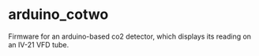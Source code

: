 # arduino_cotwo
Firmware for an arduino-based co2 detector, which displays its reading on an IV-21 VFD tube.
